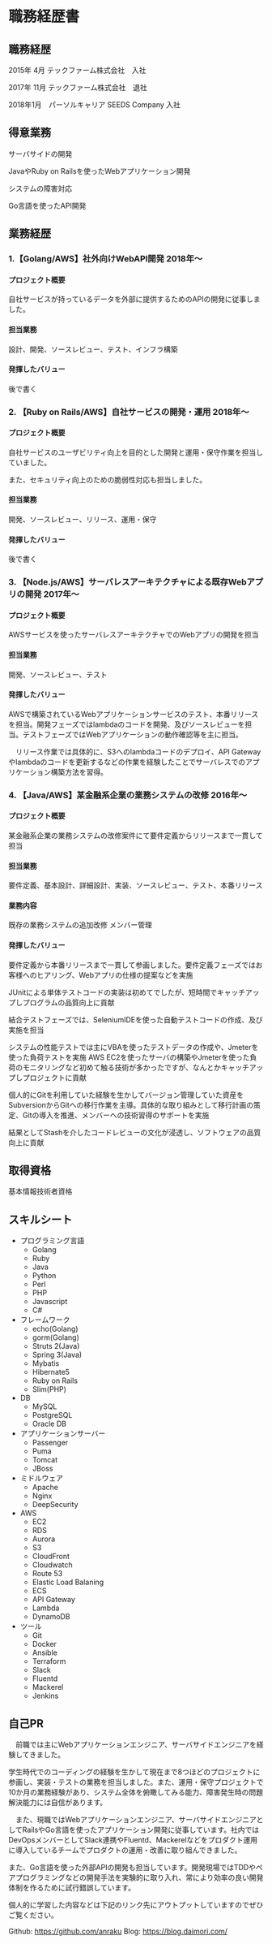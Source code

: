 # 職務経歴書
## 職務経歴
2015年 4月	テックファーム株式会社　入社

2017年 11月	テックファーム株式会社　退社

2018年1月　パーソルキャリア SEEDS Company 入社

## 得意業務
サーバサイドの開発

JavaやRuby on Railsを使ったWebアプリケーション開発

システムの障害対応

Go言語を使ったAPI開発

## 業務経歴
### 1.【Golang/AWS】社外向けWebAPI開発 2018年〜
#### プロジェクト概要
自社サービスが持っているデータを外部に提供するためのAPIの開発に従事しました。

#### 担当業務
設計、開発、ソースレビュー、テスト、インフラ構築

#### 発揮したバリュー
後で書く

### 2. 【Ruby on Rails/AWS】自社サービスの開発・運用 2018年〜
#### プロジェクト概要
自社サービスのユーザビリティ向上を目的とした開発と運用・保守作業を担当していました。

また、セキュリティ向上のための脆弱性対応も担当しました。

#### 担当業務
開発、ソースレビュー、リリース、運用・保守

#### 発揮したバリュー
後で書く

### 3. 【Node.js/AWS】サーバレスアーキテクチャによる既存Webアプリの開発 2017年〜
#### プロジェクト概要
AWSサービスを使ったサーバレスアーキテクチャでのWebアプリの開発を担当

#### 担当業務
開発、ソースレビュー、テスト

#### 発揮したバリュー
AWSで構築されているWebアプリケーションサービスのテスト、本番リリースを担当。開発フェーズではlambdaのコードを開発、及びソースレビューを担当。テストフェーズではWebアプリケーションの動作確認等を主に担当。

　リリース作業では具体的に、S3へのlambdaコードのデプロイ、API Gatewayやlambdaのコードを更新するなどの作業を経験したことでサーバレスでのアプリケーション構築方法を習得。

### 4. 【Java/AWS】某金融系企業の業務システムの改修 2016年〜
#### プロジェクト概要
某金融系企業の業務システムの改修案件にて要件定義からリリースまで一貫して担当

#### 担当業務
要件定義、基本設計、詳細設計、実装、ソースレビュー、テスト、本番リリース

#### 業務内容
既存の業務システムの追加改修
メンバー管理

#### 発揮したバリュー
要件定義から本番リリースまで一貫して参画しました。要件定義フェーズではお客様へのヒアリング、Webアプリの仕様の提案などを実施

JUnitによる単体テストコードの実装は初めてでしたが、短時間でキャッチアップしプログラムの品質向上に貢献

結合テストフェーズでは、SeleniumIDEを使った自動テストコードの作成、及び実施を担当

システムの性能テストでは主にVBAを使ったテストデータの作成や、Jmeterを使った負荷テストを実施
AWS EC2を使ったサーバの構築やJmeterを使った負荷のモニタリングなど初めて触る技術が多かったですが、なんとかキャッチアップしプロジェクトに貢献

個人的にGitを利用していた経験を生かしてバージョン管理していた資産をSubversionからGitへの移行作業を主導。具体的な取り組みとして移行計画の策定、Gitの導入を推進、メンバーへの技術習得のサポートを実施

結果としてStashを介したコードレビューの文化が浸透し、ソフトウェアの品質向上に貢献

## 取得資格
基本情報技術者資格

## スキルシート
- プログラミング言語
	- Golang
	- Ruby
	- Java
	- Python
	- Perl
	- PHP
	- Javascript
	- C#
- フレームワーク
	- echo(Golang)
	- gorm(Golang)
	- Struts 2(Java)
	- Spring 3(Java)
	- Mybatis
	- Hibernate5
	- Ruby on Rails
	- Slim(PHP)
- DB
	- MySQL
	- PostgreSQL
	- Oracle DB
- アプリケーションサーバー
	- Passenger
	- Puma
	- Tomcat
	- JBoss
- ミドルウェア
	- Apache
	- Nginx
	- DeepSecurity
- AWS
	- EC2
	- RDS
	- Aurora
	- S3
	- CloudFront
	- Cloudwatch
	- Route 53
	- Elastic Load Balaning
	- ECS
	- API Gateway
	- Lambda
	- DynamoDB
- ツール
	- Git
	- Docker
	- Ansible
	- Terraform
	- Slack
	- Fluentd
	- Mackerel
	- Jenkins

## 自己PR
　前職では主にWebアプリケーションエンジニア、サーバサイドエンジニアを経験してきました。
 
学生時代でのコーディングの経験を生かして現在まで8つほどのプロジェクトに参画し、実装・テストの業務を担当しました。また、運用・保守プロジェクトで10か月の業務経験があり、システム全体を俯瞰してみる能力、障害発生時の問題解決能力には自信があります。

　また、現職ではWebアプリケーションエンジニア、サーバサイドエンジニアとしてRailsやGo言語を使ったアプリケーション開発に従事しています。社内ではDevOpsメンバーとしてSlack連携やFluentd、Mackerelなどをプロダクト運用に導入しているチームでプロダクトの運用・改善に取り組んできました。
 
 また、Go言語を使った外部APIの開発も担当しています。開発現場ではTDDやペアプログラミングなどの開発手法を実験的に取り入れ、常により効率の良い開発体制を作るために試行錯誤しています。
 
個人的に学習した内容などは下記のリンク先にアウトプットしていますのでぜひご覧ください。

Github: 
https://github.com/anraku
Blog: 
https://blog.daimori.com/






